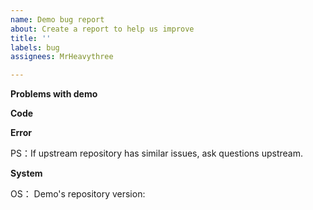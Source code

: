```yaml
---
name: Demo bug report
about: Create a report to help us improve
title: ''
labels: bug
assignees: MrHeavythree

---
```


**Problems with demo**

**Code**

**Error**

 PS：If  upstream repository has similar issues, ask questions upstream.

**System**

OS：
Demo's repository version:
